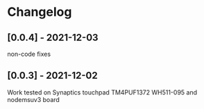 # Changelog
## [0.0.4] - 2021-12-03
non-code fixes
## [0.0.3] - 2021-12-02
Work tested on Synaptics touchpad TM4PUF1372 WH511-095 and nodemsuv3 board
